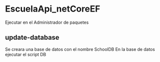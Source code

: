 # EscuelaApi_netCoreEF

Ejecutar en el Administrador de paquetes 


## update-database

Se creara una base de datos con el nombre SchoolDB
En la base de datos ejecutar el script DB
